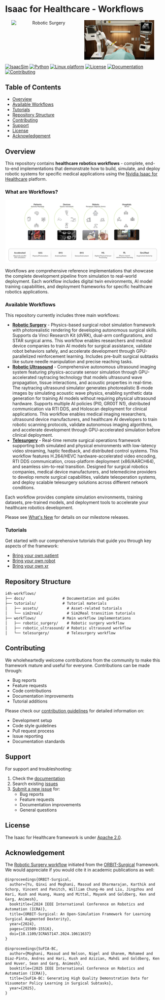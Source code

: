# Isaac for Healthcare - Workflows

<p align="center" style="display: flex; justify-content: center; gap: 10px;">
  <img src="./docs/source/surgery.png" alt="Robotic Surgery" style="width: 45%; height: auto; aspect-ratio: 16/9; object-fit: cover;" />
  <img src="./docs/source/ultrasound.jpg" alt="Robotic Ultrasound" style="width: 45%; height: auto; aspect-ratio: 16/9; object-fit: cover;" />
</p>

[![IsaacSim](https://img.shields.io/badge/IsaacSim-4.5.0-silver.svg)](https://docs.isaacsim.omniverse.nvidia.com/4.5.0/index.html)
[![Python](https://img.shields.io/badge/python-3.10-blue.svg)](https://docs.python.org/3/whatsnew/3.10.html)
[![Linux platform](https://img.shields.io/badge/platform-linux--64-orange.svg)](https://releases.ubuntu.com/22.04/)
[![License](https://img.shields.io/badge/license-Apache--2.0-yellow.svg)](https://opensource.org/license/apache-2-0)
[![Documentation](https://img.shields.io/badge/docs-latest-brightgreen.svg)](https://github.com/isaac-for-healthcare/i4h-workflows/tree/main/docs)
[![Contributing](https://img.shields.io/badge/contributions-welcome-brightgreen.svg)](./CONTRIBUTING.md)

## Table of Contents
- [Overview](#overview)
- [Available Workflows](#available-workflows)
- [Tutorials](#tutorials)
- [Repository Structure](#repository-structure)
- [Contributing](#contributing)
- [Support](#support)
- [License](#license)
- [Acknowledgement](#acknowledgement)

## Overview

This repository contains **healthcare robotics workflows** - complete, end-to-end implementations that demonstrate how to build, simulate, and deploy robotic systems for specific medical applications using the [Nvidia Isaac for Healthcare](https://github.com/isaac-for-healthcare) platform.

### What are Workflows?

![Key features](./docs/source/key_features.jpg)

Workflows are comprehensive reference implementations that showcase the complete development pipeline from simulation to real-world deployment. Each workflow includes digital twin environments, AI model training capabilities, and deployment frameworks for specific healthcare robotics applications.

### Available Workflows
This repository currently includes three main workflows:

- **[Robotic Surgery](./workflows/robotic_surgery/README.md)** - Physics-based surgical robot simulation framework with photorealistic rendering for developing autonomous surgical skills. Supports da Vinci Research Kit (dVRK), dual-arm configurations, and STAR surgical arms. This workflow enables researchers and medical device companies to train AI models for surgical assistance, validate robot behaviors safely, and accelerate development through GPU-parallelized reinforcement learning. Includes pre-built surgical subtasks like suture needle manipulation and precise reaching tasks.
- **[Robotic Ultrasound](./workflows/robotic_ultrasound/README.md)** - Comprehensive autonomous ultrasound imaging system featuring physics-accurate sensor simulation through GPU-accelerated raytracing technology that models ultrasound wave propagation, tissue interactions, and acoustic properties in real-time. The raytracing ultrasound simulator generates photorealistic B-mode images by simulating acoustic wave physics, enabling synthetic data generation for training AI models without requiring physical ultrasound hardware. Supports multiple AI policies (PI0, GR00T N1), distributed communication via RTI DDS, and Holoscan deployment for clinical applications. This workflow enables medical imaging researchers, ultrasound device manufacturers, and healthcare AI developers to train robotic scanning protocols, validate autonomous imaging algorithms, and accelerate development through GPU-accelerated simulation before clinical deployment.
- **[Telesurgery](./workflows/telesurgery/README.md)** - Real-time remote surgical operations framework supporting both simulated and physical environments with low-latency video streaming, haptic feedback, and distributed control systems. This workflow features H.264/HEVC hardware-accelerated video encoding, RTI DDS communication, cross-platform deployment (x86/AARCH64), and seamless sim-to-real transition. Designed for surgical robotics companies, medical device manufacturers, and telemedicine providers to develop remote surgical capabilities, validate teleoperation systems, and deploy scalable telesurgery solutions across different network conditions.

Each workflow provides complete simulation environments, training datasets, pre-trained models, and deployment tools to accelerate your healthcare robotics development.

Please see [What's New](./docs/source/whatsnew_0_2_0.md) for details on our milestone releases.

### Tutorials

Get started with our comprehensive tutorials that guide you through key aspects of the framework:
- [Bring your own patient](./tutorials/assets/bring_your_own_patient/README.md)
- [Bring your own robot](./tutorials/assets/bring_your_own_robot)
- [Bring your own xr](./tutorials/assets/bring_your_own_xr)

## Repository Structure

```
i4h-workflows/
├── docs/                 # Documentation and guides
├── tutorials/            # Tutorial materials
│   ├── assets/             # Asset-related tutorials
│   └── sim2real/           # Sim2Real transition tutorials
├── workflows/            # Main workflow implementations
│   ├── robotic_surgery/    # Robotic surgery workflow
│   ├── robotic_ultrasound/ # Robotic ultrasound workflow
│   └── telesurgery/        # Telesurgery workflow
```

## Contributing

We wholeheartedly welcome contributions from the community to make this framework mature and useful for everyone. Contributions can be made through:

- Bug reports
- Feature requests
- Code contributions
- Documentation improvements
- Tutorial additions

Please check our [contribution guidelines](./CONTRIBUTING.md) for detailed information on:
- Development setup
- Code style guidelines
- Pull request process
- Issue reporting
- Documentation standards

## Support

For support and troubleshooting:

1. Check the [documentation](https://github.com/isaac-for-healthcare/i4h-workflows/tree/main/docs)
2. Search existing [issues](https://github.com/isaac-for-healthcare/i4h-workflows/issues)
3. [Submit a new issue](https://github.com/isaac-for-healthcare/i4h-workflows/issues/new) for:
   - Bug reports
   - Feature requests
   - Documentation improvements
   - General questions

## License

The Isaac for Healthcare framework is under [Apache 2.0](./LICENSE).

## Acknowledgement

The [Robotic Surgery workflow](./workflows/robotic_surgery/) initiated from the [ORBIT-Surgical](https://orbit-surgical.github.io/) framework. We would appreciate if you would cite it in academic publications as well:

```
@inproceedings{ORBIT-Surgical,
  author={Yu, Qinxi and Moghani, Masoud and Dharmarajan, Karthik and Schorp, Vincent and Panitch, William Chung-Ho and Liu, Jingzhou and Hari, Kush and Huang, Huang and Mittal, Mayank and Goldberg, Ken and Garg, Animesh},
  booktitle={2024 IEEE International Conference on Robotics and Automation (ICRA)},
  title={ORBIT-Surgical: An Open-Simulation Framework for Learning Surgical Augmented Dexterity},
  year={2024},
  pages={15509-15516},
  doi={10.1109/ICRA57147.2024.10611637}
}

@inproceedings{SuFIA-BC,
  author={Moghani, Masoud and Nelson, Nigel and Ghanem, Mohamed and Diaz-Pinto, Andres and Hari, Kush and Azizian, Mahdi and Goldberg, Ken and Huver, Sean and Garg, Animesh},
  booktitle={2025 IEEE International Conference on Robotics and Automation (ICRA)},
  title={SuFIA-BC: Generating High Quality Demonstration Data for Visuomotor Policy Learning in Surgical Subtasks},
  year={2025},
}
```
